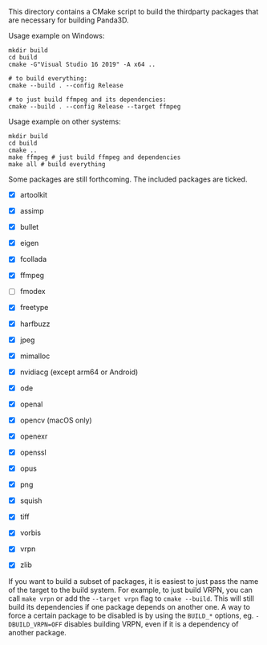 This directory contains a CMake script to build the thirdparty packages that
are necessary for building Panda3D.

Usage example on Windows:

    mkdir build
    cd build
    cmake -G"Visual Studio 16 2019" -A x64 ..

    # to build everything:
    cmake --build . --config Release

    # to just build ffmpeg and its dependencies:
    cmake --build . --config Release --target ffmpeg

Usage example on other systems:

    mkdir build
    cd build
    cmake ..
    make ffmpeg # just build ffmpeg and dependencies
    make all # build everything

Some packages are still forthcoming.  The included packages are ticked.
- [x] artoolkit
- [x] assimp
- [x] bullet
- [x] eigen
- [x] fcollada
- [x] ffmpeg
- [ ] fmodex
- [x] freetype
- [x] harfbuzz
- [x] jpeg
- [x] mimalloc
- [x] nvidiacg (except arm64 or Android)
- [x] ode
- [x] openal
- [x] opencv (macOS only)
- [x] openexr
- [x] openssl
- [x] opus
- [x] png
- [x] squish
- [x] tiff
- [x] vorbis
- [x] vrpn
- [x] zlib


If you want to build a subset of packages, it is easiest to just pass the name
of the target to the build system.  For example, to just build VRPN, you can
call `make vrpn` or add the `--target vrpn` flag to `cmake --build`.
This will still build its dependencies if one package depends on another one.
A way to force a certain package to be disabled is by using the `BUILD_*`
options, eg. `-DBUILD_VRPN=OFF` disables building VRPN, even if it is a
dependency of another package.
